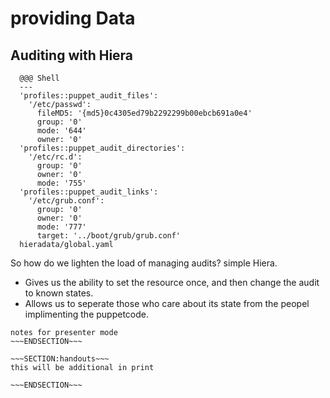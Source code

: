 <!SLIDE>
# providing Data #
## Auditing with Hiera ##

      @@@ Shell
      ---
      'profiles::puppet_audit_files':
        '/etc/passwd':
          fileMD5: '{md5}0c4305ed79b2292299b00ebcb691a0e4'
          group: '0'
          mode: '644'
          owner: '0'
      'profiles::puppet_audit_directories':
        '/etc/rc.d':
          group: '0'
          owner: '0'
          mode: '755'
      'profiles::puppet_audit_links':
        '/etc/grub.conf':
          group: '0'
          owner: '0'
          mode: '777'
          target: '../boot/grub/grub.conf'
      hieradata/global.yaml 

So how do we lighten the load of managing audits? simple Hiera.

* Gives us the ability to set the resource once, and then change the audit to known states. 
* Allows us to seperate those who care about its state from the peopel implimenting the puppetcode.

~~~SECTION:notes~~~
notes for presenter mode
~~~ENDSECTION~~~

~~~SECTION:handouts~~~
this will be additional in print

~~~ENDSECTION~~~

